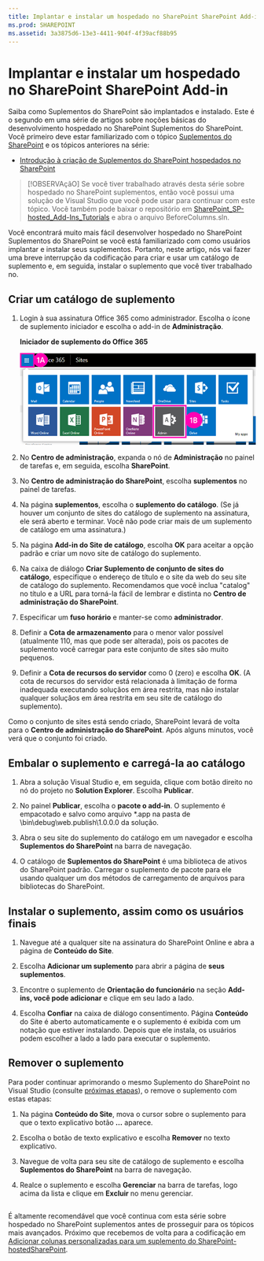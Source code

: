 ```yaml
---
title: Implantar e instalar um hospedado no SharePoint SharePoint Add-in
ms.prod: SHAREPOINT
ms.assetid: 3a3875d6-13e3-4411-904f-4f39acf88b95
---
```



# Implantar e instalar um hospedado no SharePoint SharePoint Add-in
Saiba como Suplementos do SharePoint são implantados e instalado.
Este é o segundo em uma série de artigos sobre noções básicas do desenvolvimento hospedado no SharePoint Suplementos do SharePoint. Você primeiro deve estar familiarizado com o tópico  [Suplementos do SharePoint](sharepoint-add-ins.md) e os tópicos anteriores na série:
  
    
    


-  [Introdução à criação de Suplementos do SharePoint hospedados no SharePoint](get-started-creating-sharepoint-hosted-sharepoint-add-ins.md)
    
  

> [!OBSERVAçãO]
> Se você tiver trabalhado através desta série sobre hospedado no SharePoint suplementos, então você possui uma solução de Visual Studio que você pode usar para continuar com este tópico. Você também pode baixar o repositório em  [SharePoint_SP-hosted_Add-Ins_Tutorials](https://github.com/OfficeDev/SharePoint_SP-hosted_Add-Ins_Tutorials) e abra o arquivo BeforeColumns.sln.
  
    
    

Você encontrará muito mais fácil desenvolver hospedado no SharePoint Suplementos do SharePoint se você está familiarizado com como usuários implantar e instalar seus suplementos. Portanto, neste artigo, nós vai fazer uma breve interrupção da codificação para criar e usar um catálogo de suplemento e, em seguida, instalar o suplemento que você tiver trabalhado no.
## Criar um catálogo de suplemento


  
    
    

1. Login à sua assinatura Office 365 como administrador. Escolha o ícone de suplemento iniciador e escolha o add-in de **Administração**.
    
   **Iniciador de suplemento do Office 365**

  

     ![Inicializador de aplicativos do Office 365](images/ec60797c-d329-4922-a811-70c64598f4d5.PNG)
  

    
    
  
2. No **Centro de administração**, expanda o nó de **Administração** no painel de tarefas e, em seguida, escolha **SharePoint**.
    
  
3. No **Centro de administração do SharePoint**, escolha **suplementos** no painel de tarefas.
    
  
4. Na página **suplementos**, escolha o **suplemento do catálogo**. (Se já houver um conjunto de sites do catálogo de suplemento na assinatura, ele será aberto e terminar. Você não pode criar mais de um suplemento de catálogo em uma assinatura.)
    
  
5. Na página **Add-in do Site de catálogo**, escolha **OK** para aceitar a opção padrão e criar um novo site de catálogo do suplemento.
    
  
6. Na caixa de diálogo **Criar Suplemento de conjunto de sites do catálogo**, especifique o endereço de título e o site da web do seu site de catálogo do suplemento. Recomendamos que você inclua "catalog" no título e a URL para torná-la fácil de lembrar e distinta no **Centro de administração do SharePoint**.
    
  
7. Especificar um **fuso horário** e manter-se como **administrador**.
    
  
8. Definir a **Cota de armazenamento** para o menor valor possível (atualmente 110, mas que pode ser alterada), pois os pacotes de suplemento você carregar para este conjunto de sites são muito pequenos.
    
  
9. Definir a **Cota de recursos do servidor** como 0 (zero) e escolha **OK**. (A cota de recursos do servidor está relacionada à limitação de forma inadequada executando soluçăos em área restrita, mas não instalar qualquer soluçăos em área restrita em seu site de catálogo do suplemento).
    
  
Como o conjunto de sites está sendo criado, SharePoint levará de volta para o **Centro de administração do SharePoint**. Após alguns minutos, você verá que o conjunto foi criado.
## Embalar o suplemento e carregá-la ao catálogo


  
    
    

1. Abra a solução Visual Studio e, em seguida, clique com botão direito no nó do projeto no **Solution Explorer**. Escolha **Publicar**.
    
  
2. No painel **Publicar**, escolha o **pacote o add-in**. O suplemento é empacotado e salvo como arquivo *.app na pasta de \\bin\\debug\\web.publish\\1.0.0.0 da solução.
    
  
3. Abra o seu site do suplemento do catálogo em um navegador e escolha **Suplementos do SharePoint** na barra de navegação.
    
  
4. O catálogo de **Suplementos do SharePoint** é uma biblioteca de ativos do SharePoint padrão. Carregar o suplemento de pacote para ele usando qualquer um dos métodos de carregamento de arquivos para bibliotecas do SharePoint.
    
  

## Instalar o suplemento, assim como os usuários finais


1. Navegue até a qualquer site na assinatura do SharePoint Online e abra a página de **Conteúdo do Site**.
    
  
2. Escolha **Adicionar um suplemento** para abrir a página de **seus suplementos**.
    
  
3. Encontre o suplemento de **Orientação do funcionário** na seção **Add-ins, você pode adicionar** e clique em seu lado a lado.
    
  
4. Escolha **Confiar** na caixa de diálogo consentimento. Página **Conteúdo** do Site é aberto automaticamente e o suplemento é exibida com um notação que estiver instalando. Depois que ele instala, os usuários podem escolher a lado a lado para executar o suplemento.
    
  

## Remover o suplemento

Para poder continuar aprimorando o mesmo Suplemento do SharePoint no Visual Studio (consulte  [próximas etapas](#Nextsteps)), o remove o suplemento com estas etapas:
  
    
    

1. Na página **Conteúdo do Site**, mova o cursor sobre o suplemento para que o texto explicativo botão **…** aparece.
    
  
2. Escolha o botão de texto explicativo e escolha **Remover** no texto explicativo.
    
  
3. Navegue de volta para seu site de catálogo de suplemento e escolha **Suplementos do SharePoint** na barra de navegação.
    
  
4. Realce o suplemento e escolha **Gerenciar** na barra de tarefas, logo acima da lista e clique em **Excluir** no menu gerenciar.
    
  

## 

É altamente recomendável que você continua com esta série sobre hospedado no SharePoint suplementos antes de prosseguir para os tópicos mais avançados. Próximo que recebemos de volta para a codificação em  [Adicionar colunas personalizadas para um suplemento do SharePoint-hostedSharePoint](add-custom-columns-to-a-sharepoint-hostedsharepoint-add-in.md).
  
    
    

